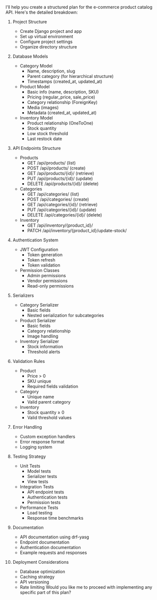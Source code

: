 I'll help you create a structured plan for the e-commerce product catalog API. Here's the detailed breakdown:

1. Project Structure
   
   - Create Django project and app
   - Set up virtual environment
   - Configure project settings
   - Organize directory structure
2. Database Models
   
   - Category Model
     - Name, description, slug
     - Parent category (for hierarchical structure)
     - Timestamps (created_at, updated_at)
   - Product Model
     - Basic info (name, description, SKU)
     - Pricing (regular_price, sale_price)
     - Category relationship (ForeignKey)
     - Media (images)
     - Metadata (created_at, updated_at)
   - Inventory Model
     - Product relationship (OneToOne)
     - Stock quantity
     - Low stock threshold
     - Last restock date
3. API Endpoints Structure
   
   - Products
     - GET /api/products/ (list)
     - POST /api/products/ (create)
     - GET /api/products/{id}/ (retrieve)
     - PUT /api/products/{id}/ (update)
     - DELETE /api/products/{id}/ (delete)
   - Categories
     - GET /api/categories/ (list)
     - POST /api/categories/ (create)
     - GET /api/categories/{id}/ (retrieve)
     - PUT /api/categories/{id}/ (update)
     - DELETE /api/categories/{id}/ (delete)
   - Inventory
     - GET /api/inventory/{product_id}/
     - PATCH /api/inventory/{product_id}/update-stock/
4. Authentication System
   
   - JWT Configuration
     - Token generation
     - Token refresh
     - Token validation
   - Permission Classes
     - Admin permissions
     - Vendor permissions
     - Read-only permissions
5. Serializers
   
   - Category Serializer
     - Basic fields
     - Nested serialization for subcategories
   - Product Serializer
     - Basic fields
     - Category relationship
     - Image handling
   - Inventory Serializer
     - Stock information
     - Threshold alerts
6. Validation Rules
   
   - Product
     - Price > 0
     - SKU unique
     - Required fields validation
   - Category
     - Unique name
     - Valid parent category
   - Inventory
     - Stock quantity ≥ 0
     - Valid threshold values
7. Error Handling
   
   - Custom exception handlers
   - Error response format
   - Logging system
8. Testing Strategy
   
   - Unit Tests
     - Model tests
     - Serializer tests
     - View tests
   - Integration Tests
     - API endpoint tests
     - Authentication tests
     - Permission tests
   - Performance Tests
     - Load testing
     - Response time benchmarks
9. Documentation
   
   - API documentation using drf-yasg
   - Endpoint documentation
   - Authentication documentation
   - Example requests and responses
10. Deployment Considerations
    
    - Database optimization
    - Caching strategy
    - API versioning
    - Rate limiting
Would you like me to proceed with implementing any specific part of this plan?